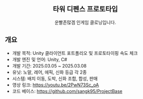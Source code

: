 <div align="center">
<h2> 타워 디펜스 프로토타입 </h2>
운빨존많겜 인게임 클로닝입니다.
</div>

## 개요
- 개발 목적: Unity 클라이언트 포트폴리오 및 프로토타이핑 속도 체크
- 개발 엔진 및 언어: Unity, C#
- 개발 기간: 2025.03.05 ~ 2025.03.08
- 유닛: 노말, 레어, 에픽, 신화 등급 각 2종
- 시스템: 배치 이동, 도박, 신화 조합, 합성, 판매
- 영상 링크: https://youtu.be/2PwN73Sc_oA
- 코드 베이스: https://github.com/sangk95/ProjectBase
